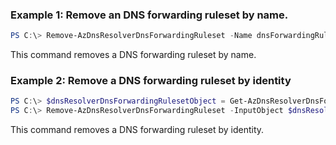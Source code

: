 ### Example 1: Remove an DNS forwarding ruleset by name.
```powershell
PS C:\> Remove-AzDnsResolverDnsForwardingRuleset -Name dnsForwardingRulset -ResourceGroupName sampleRG

```

This command removes a DNS forwarding ruleset by name.

### Example 2: Remove a DNS forwarding ruleset by identity
```powershell
PS C:\> $dnsResolverDnsForwardingRulesetObject = Get-AzDnsResolverDnsForwardingRuleset -Name dnsForwardingRuleset -ResourceGroupName sampleRG
PS C:\> Remove-AzDnsResolverDnsForwardingRuleset -InputObject $dnsResolverObject 
```

This command removes a DNS forwarding ruleset by identity.

